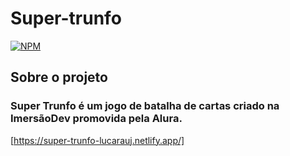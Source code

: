 # Super-trunfo

[![NPM](https://img.shields.io/npm/l/react)](https://github.com/lucarauj/super-trunfo/blob/main/LICENSE) 

## Sobre o projeto

### Super Trunfo é um jogo de batalha de cartas criado na ImersãoDev promovida pela Alura.

[https://super-trunfo-lucarauj.netlify.app/]
